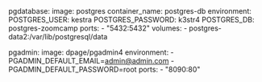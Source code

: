 ## 
  pgdatabase:
      image: postgres
      container_name: postgres-db
      environment:
        POSTGRES_USER: kestra
        POSTGRES_PASSWORD: k3str4
        POSTGRES_DB: postgres-zoomcamp
      ports:
        - "5432:5432"
      volumes:
        - postgres-data2:/var/lib/postgresql/data

  pgadmin:
      image: dpage/pgadmin4
      environment:
        - PGADMIN_DEFAULT_EMAIL=admin@admin.com
        - PGADMIN_DEFAULT_PASSWORD=root
      ports:
        - "8090:80"